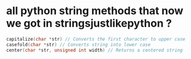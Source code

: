 # all python string methods that now we got in stringsjustlikepython ?
```c
capitalize(char *str) // Converts the first character to upper case
casefold(char *str) // Converts string into lower case
center(char *str, unsigned int width) // Returns a centered string
```
